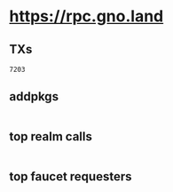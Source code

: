 # https://rpc.gno.land

## TXs
```
7203
```

## addpkgs
```
```

## top realm calls
```
```

## top faucet requesters
```
```

